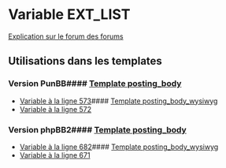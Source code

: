 # Variable EXT_LIST
[Explication sur le forum des forums](http://forum.forumactif.com/t294113-listing-des-variables#EXT_LIST)
## Utilisations dans les templates
### Version PunBB#### [Template posting_body](punbb/posting_body.md)
* [Variable à la ligne 573](../punbb/posting_body.tpl#L573)#### [Template posting_body_wysiwyg](punbb/posting_body_wysiwyg.md)
* [Variable à la ligne 572](../punbb/posting_body_wysiwyg.tpl#L572)
### Version phpBB2#### [Template posting_body](subsilver/posting_body.md)
* [Variable à la ligne 682](../subsilver/posting_body.tpl#L682)#### [Template posting_body_wysiwyg](subsilver/posting_body_wysiwyg.md)
* [Variable à la ligne 671](../subsilver/posting_body_wysiwyg.tpl#L671)